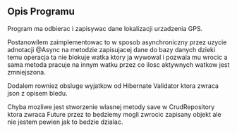 
## Opis Programu

Program ma odbierac i zapisywac dane lokalizacji urzadzenia GPS.

Postanowilem zaimplementowac to w sposob asynchroniczny przez uzycie adnotacji 
@Async na metodzie zapisujacej dane do bazy danych dzieki temu operacja ta nie blokuje watka
ktory ja wywowal i pozwala mu wrocic a sama metoda pracuje na innym watku przez co ilosc
aktywnych watkow jest zmniejszona.

Dodalem rowniez obsluge wyjatkow od Hibernate Validator ktora zwraca json z opisem bledu.


Chyba mozliwe jest stworzenie wlasnej metody save w CrudRepository ktora zwraca Future<Location> przez to bedziemy mogli 
zwrocic zapisany objekt ale nie jestem pewien jak to bedzie dzialac.